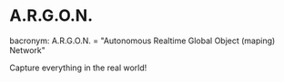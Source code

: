 # A.R.G.O.N.
bacronym: A.R.G.O.N. = "Autonomous Realtime Global Object (maping) Network"

Capture everything in the real world!
